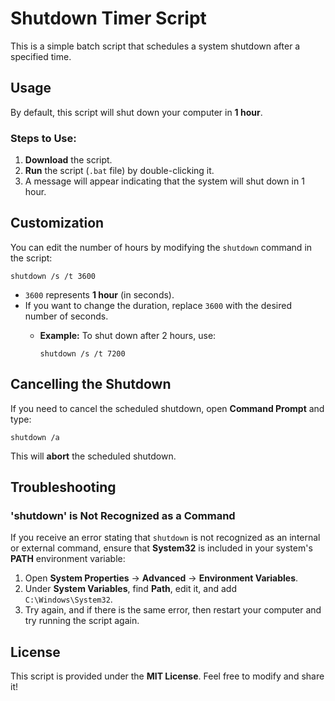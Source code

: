# Shutdown Timer Script

This is a simple batch script that schedules a system shutdown after a specified time.

## Usage

By default, this script will shut down your computer in **1 hour**.

### Steps to Use:
1. **Download** the script.
2. **Run** the script (`.bat` file) by double-clicking it.
3. A message will appear indicating that the system will shut down in 1 hour.

## Customization

You can edit the number of hours by modifying the `shutdown` command in the script:

```batch
shutdown /s /t 3600
```

- `3600` represents **1 hour** (in seconds).
- If you want to change the duration, replace `3600` with the desired number of seconds.
  - **Example:** To shut down after 2 hours, use:
    
    ```batch
    shutdown /s /t 7200
    ```

## Cancelling the Shutdown

If you need to cancel the scheduled shutdown, open **Command Prompt** and type:

```batch
shutdown /a
```

This will **abort** the scheduled shutdown.

## Troubleshooting

### 'shutdown' is Not Recognized as a Command
If you receive an error stating that `shutdown` is not recognized as an internal or external command, ensure that **System32** is included in your system's **PATH** environment variable:

1. Open **System Properties** → **Advanced** → **Environment Variables**.
2. Under **System Variables**, find **Path**, edit it, and add `C:\Windows\System32`.
3. Try again, and if there is the same error, then restart your computer and try running the script again.

## License

This script is provided under the **MIT License**. Feel free to modify and share it!

